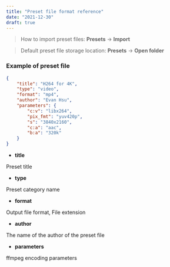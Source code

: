 ```yaml
---
title: "Preset file format reference"
date: "2021-12-30"
draft: true
---
```


> How to import preset files: **Presets** -> **Import**

> Default preset file storage location: **Presets** -> **Open folder**

### Example of preset file

```json
{
    "title": "H264 for 4K",
    "type": "video",
    "format": "mp4",
    "author": "Evan Hsu",
    "parameters": {
        "c:v": "libx264",
        "pix_fmt": "yuv420p",
        "s": "3840x2160",
        "c:a": "aac",
        "b:a": "320k"
    }
}
```

- **title**

Preset title

- **type**

Preset category name

- **format**

Output file format, File extension

- **author**

The name of the author of the preset file

- **parameters**

ffmpeg encoding parameters

